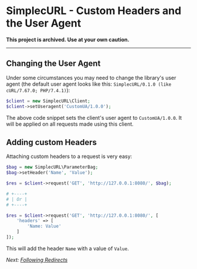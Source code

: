 # SimplecURL - Custom Headers and the User Agent

**This project is archived. Use at your own caution.**

---

## Changing the User Agent

Under some circumstances you may need to change the library's user agent (the default user agent looks like this: `SimplecURL/0.1.0 (like cURL/7.67.0; PHP/7.4.1)`):

```php
$client = new SimplecURL\Client;
$client->setUseragent('CustomUA/1.0.0');
```

The above code snippet sets the client's user agent to `CustomUA/1.0.0`. It will be applied on all requests made using this client.

## Adding custom Headers

Attaching custom headers to a request is very easy:

```php
$bag = new SimplecURL\ParameterBag;
$bag->setHeader('Name', 'Value');

$res = $client->request('GET', 'http://127.0.0.1:8080/', $bag);

# +----+
# | Or |
# +----+

$res = $client->request('GET', 'http://127.0.0.1:8080/', [
    'headers' => [
        'Name: Value'
    ]
]);
```

This will add the header `Name` with a value of `Value`.

*Next: [Following Redirects](following-redirects.md)*
